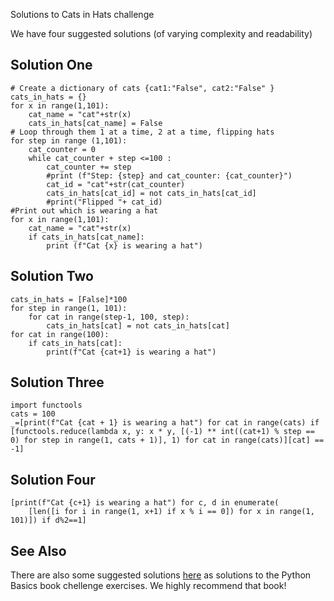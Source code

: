 Solutions to Cats in Hats challenge

We have four suggested solutions (of varying complexity and readability)

## Solution One

    # Create a dictionary of cats {cat1:"False", cat2:"False" }  
    cats_in_hats = {}
    for x in range(1,101):
        cat_name = "cat"+str(x)
        cats_in_hats[cat_name] = False
    # Loop through them 1 at a time, 2 at a time, flipping hats
    for step in range (1,101):
        cat_counter = 0
        while cat_counter + step <=100 :
            cat_counter += step
            #print (f"Step: {step} and cat_counter: {cat_counter}")
            cat_id = "cat"+str(cat_counter)
            cats_in_hats[cat_id] = not cats_in_hats[cat_id]
            #print("Flipped "+ cat_id)
    #Print out which is wearing a hat        
    for x in range(1,101):
        cat_name = "cat"+str(x)
        if cats_in_hats[cat_name]:
            print (f"Cat {x} is wearing a hat")

## Solution Two

    cats_in_hats = [False]*100
    for step in range(1, 101):
        for cat in range(step-1, 100, step):
            cats_in_hats[cat] = not cats_in_hats[cat]
    for cat in range(100):
        if cats_in_hats[cat]:
            print(f"Cat {cat+1} is wearing a hat")

## Solution Three

    import functools
    cats = 100
    _=[print(f"Cat {cat + 1} is wearing a hat") for cat in range(cats) if [functools.reduce(lambda x, y: x * y, [(-1) ** int((cat+1) % step == 0) for step in range(1, cats + 1)], 1) for cat in range(cats)][cat] == -1]

## Solution Four
    [print(f"Cat {c+1} is wearing a hat") for c, d in enumerate(
        [len([i for i in range(1, x+1) if x % i == 0]) for x in range(1, 101)]) if d%2==1]

## See Also

There are also some suggested solutions [here](https://github.com/realpython/python-basics-exercises/tree/master/ch09-lists-tuples-and-dictionaries) as solutions to the Python Basics book chellenge exercises. We highly recommend that book! 
